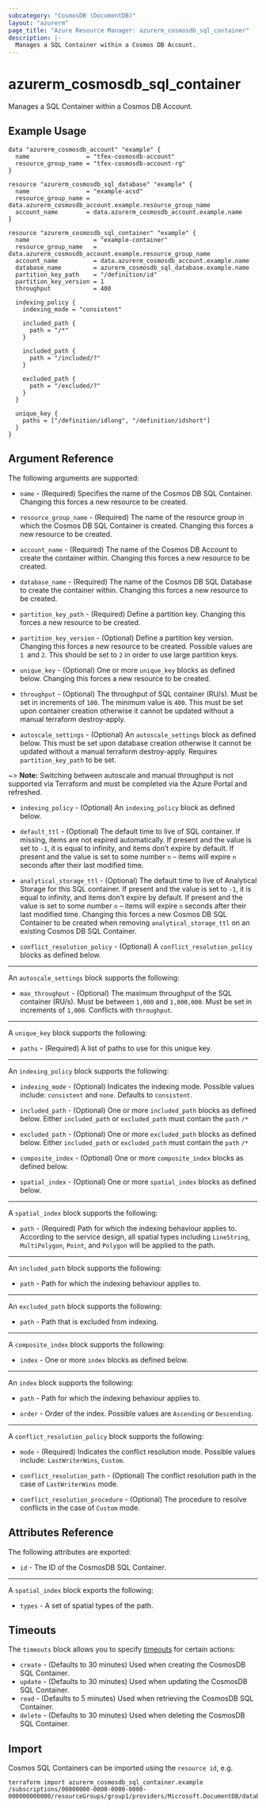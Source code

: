 ```yaml
---
subcategory: "CosmosDB (DocumentDB)"
layout: "azurerm"
page_title: "Azure Resource Manager: azurerm_cosmosdb_sql_container"
description: |-
  Manages a SQL Container within a Cosmos DB Account.
---
```


# azurerm_cosmosdb_sql_container

Manages a SQL Container within a Cosmos DB Account.

## Example Usage

```hcl
data "azurerm_cosmosdb_account" "example" {
  name                = "tfex-cosmosdb-account"
  resource_group_name = "tfex-cosmosdb-account-rg"
}

resource "azurerm_cosmosdb_sql_database" "example" {
  name                = "example-acsd"
  resource_group_name = data.azurerm_cosmosdb_account.example.resource_group_name
  account_name        = data.azurerm_cosmosdb_account.example.name
}

resource "azurerm_cosmosdb_sql_container" "example" {
  name                  = "example-container"
  resource_group_name   = data.azurerm_cosmosdb_account.example.resource_group_name
  account_name          = data.azurerm_cosmosdb_account.example.name
  database_name         = azurerm_cosmosdb_sql_database.example.name
  partition_key_path    = "/definition/id"
  partition_key_version = 1
  throughput            = 400

  indexing_policy {
    indexing_mode = "consistent"

    included_path {
      path = "/*"
    }

    included_path {
      path = "/included/?"
    }

    excluded_path {
      path = "/excluded/?"
    }
  }

  unique_key {
    paths = ["/definition/idlong", "/definition/idshort"]
  }
}
```

## Argument Reference

The following arguments are supported:

* `name` - (Required) Specifies the name of the Cosmos DB SQL Container. Changing this forces a new resource to be created.

* `resource_group_name` - (Required) The name of the resource group in which the Cosmos DB SQL Container is created. Changing this forces a new resource to be created.

* `account_name` - (Required) The name of the Cosmos DB Account to create the container within. Changing this forces a new resource to be created.

* `database_name` - (Required) The name of the Cosmos DB SQL Database to create the container within. Changing this forces a new resource to be created.

* `partition_key_path` - (Required) Define a partition key. Changing this forces a new resource to be created.

* `partition_key_version` - (Optional) Define a partition key version. Changing this forces a new resource to be created. Possible values are `1 `and `2`. This should be set to `2` in order to use large partition keys.

* `unique_key` - (Optional) One or more `unique_key` blocks as defined below. Changing this forces a new resource to be created.

* `throughput` - (Optional) The throughput of SQL container (RU/s). Must be set in increments of `100`. The minimum value is `400`. This must be set upon container creation otherwise it cannot be updated without a manual terraform destroy-apply.

* `autoscale_settings` - (Optional) An `autoscale_settings` block as defined below. This must be set upon database creation otherwise it cannot be updated without a manual terraform destroy-apply. Requires `partition_key_path` to be set.

~> **Note:** Switching between autoscale and manual throughput is not supported via Terraform and must be completed via the Azure Portal and refreshed. 

* `indexing_policy` - (Optional) An `indexing_policy` block as defined below.

* `default_ttl` - (Optional) The default time to live of SQL container. If missing, items are not expired automatically. If present and the value is set to `-1`, it is equal to infinity, and items don’t expire by default. If present and the value is set to some number `n` – items will expire `n` seconds after their last modified time.

* `analytical_storage_ttl` - (Optional) The default time to live of Analytical Storage for this SQL container. If present and the value is set to `-1`, it is equal to infinity, and items don’t expire by default. If present and the value is set to some number `n` – items will expire `n` seconds after their last modified time. Changing this forces a new Cosmos DB SQL Container to be created when removing `analytical_storage_ttl` on an existing Cosmos DB SQL Container.

* `conflict_resolution_policy` - (Optional)  A `conflict_resolution_policy` blocks as defined below.

---

An `autoscale_settings` block supports the following:

* `max_throughput` - (Optional) The maximum throughput of the SQL container (RU/s). Must be between `1,000` and `1,000,000`. Must be set in increments of `1,000`. Conflicts with `throughput`.

---
A `unique_key` block supports the following:

* `paths` - (Required) A list of paths to use for this unique key.

---
An `indexing_policy` block supports the following:

* `indexing_mode` - (Optional) Indicates the indexing mode. Possible values include: `consistent` and `none`. Defaults to `consistent`.

* `included_path` - (Optional) One or more `included_path` blocks as defined below. Either `included_path` or `excluded_path` must contain the `path` `/*`

* `excluded_path` - (Optional) One or more `excluded_path` blocks as defined below. Either `included_path` or `excluded_path` must contain the `path` `/*`

* `composite_index` - (Optional) One or more `composite_index` blocks as defined below.

* `spatial_index` - (Optional) One or more `spatial_index` blocks as defined below.

---

A `spatial_index` block supports the following:

* `path` - (Required) Path for which the indexing behaviour applies to. According to the service design, all spatial types including `LineString`, `MultiPolygon`, `Point`, and `Polygon` will be applied to the path. 

---

An `included_path` block supports the following:

* `path` - Path for which the indexing behaviour applies to.

---

An `excluded_path` block supports the following:

* `path` - Path that is excluded from indexing.

---

A `composite_index` block supports the following:

* `index` - One or more `index` blocks as defined below.

---

An `index` block supports the following:

* `path` - Path for which the indexing behaviour applies to.

* `order` - Order of the index. Possible values are `Ascending` or `Descending`.

---

A `conflict_resolution_policy` block supports the following:

* `mode` - (Required) Indicates the conflict resolution mode. Possible values include: `LastWriterWins`, `Custom`.

* `conflict_resolution_path` - (Optional) The conflict resolution path in the case of `LastWriterWins` mode.

* `conflict_resolution_procedure` - (Optional) The procedure to resolve conflicts in the case of `Custom` mode.

## Attributes Reference

The following attributes are exported:

* `id` - The ID of the CosmosDB SQL Container.

---

A `spatial_index` block exports the following:

* `types` - A set of spatial types of the path.

## Timeouts

The `timeouts` block allows you to specify [timeouts](https://www.terraform.io/language/resources/syntax#operation-timeouts) for certain actions:

* `create` - (Defaults to 30 minutes) Used when creating the CosmosDB SQL Container.
* `update` - (Defaults to 30 minutes) Used when updating the CosmosDB SQL Container.
* `read` - (Defaults to 5 minutes) Used when retrieving the CosmosDB SQL Container.
* `delete` - (Defaults to 30 minutes) Used when deleting the CosmosDB SQL Container.

## Import

Cosmos SQL Containers can be imported using the `resource id`, e.g.

```shell
terraform import azurerm_cosmosdb_sql_container.example /subscriptions/00000000-0000-0000-0000-000000000000/resourceGroups/group1/providers/Microsoft.DocumentDB/databaseAccounts/account1/sqlDatabases/database1/containers/container1
```
